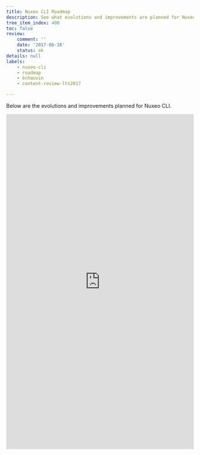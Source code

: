 ```yaml
---
title: Nuxeo CLI Roadmap
description: See what evolutions and improvements are planned for Nuxeo CLI
tree_item_index: 400
toc: false
review:
    comment: ''
    date: '2017-06-16'
    status: ok
details: null
labels:
    - nuxeo-cli
    - roadmap
    - bchauvin
    - content-review-lts2017

---
```


Below are the evolutions and improvements planned for Nuxeo CLI.

<iframe src="https://ext.prodpad.com/ext/roadmap/28226162001d984065181315a29fa454b4e2ab19" height="900" width="100%" frameBorder="0"></iframe>
